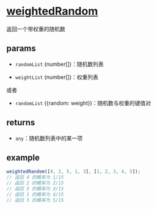 # [weightedRandom](../../../src/random//weightedrandom.ts)

返回一个带权重的随机数

## params

-   `randomList` (number[])：随机数列表

-   `weightList` (number[])：权重列表

或者

-   `randomList` ({random: weight})：随机数与权重的键值对

## returns

-   `any`：随机数列表中的某一项

## example

```js
weightedRandom([4, 2, 5, 1, 3], [1, 2, 3, 4, 5]);
// 返回 4 的概率为 1/15
// 返回 2 的概率为 2/15
// 返回 5 的概率为 3/15
// 返回 1 的概率为 4/15
// 返回 3 的概率为 5/15
```
